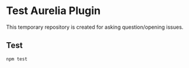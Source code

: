 # Test Aurelia Plugin

This temporary repository is created for asking question/opening issues.

## Test

```shell
npm test
```

